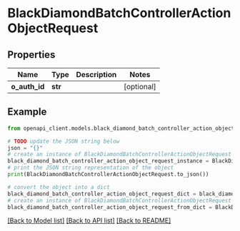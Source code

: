 # BlackDiamondBatchControllerActionObjectRequest


## Properties

Name | Type | Description | Notes
------------ | ------------- | ------------- | -------------
**o_auth_id** | **str** |  | [optional] 

## Example

```python
from openapi_client.models.black_diamond_batch_controller_action_object_request import BlackDiamondBatchControllerActionObjectRequest

# TODO update the JSON string below
json = "{}"
# create an instance of BlackDiamondBatchControllerActionObjectRequest from a JSON string
black_diamond_batch_controller_action_object_request_instance = BlackDiamondBatchControllerActionObjectRequest.from_json(json)
# print the JSON string representation of the object
print(BlackDiamondBatchControllerActionObjectRequest.to_json())

# convert the object into a dict
black_diamond_batch_controller_action_object_request_dict = black_diamond_batch_controller_action_object_request_instance.to_dict()
# create an instance of BlackDiamondBatchControllerActionObjectRequest from a dict
black_diamond_batch_controller_action_object_request_from_dict = BlackDiamondBatchControllerActionObjectRequest.from_dict(black_diamond_batch_controller_action_object_request_dict)
```
[[Back to Model list]](../README.md#documentation-for-models) [[Back to API list]](../README.md#documentation-for-api-endpoints) [[Back to README]](../README.md)


